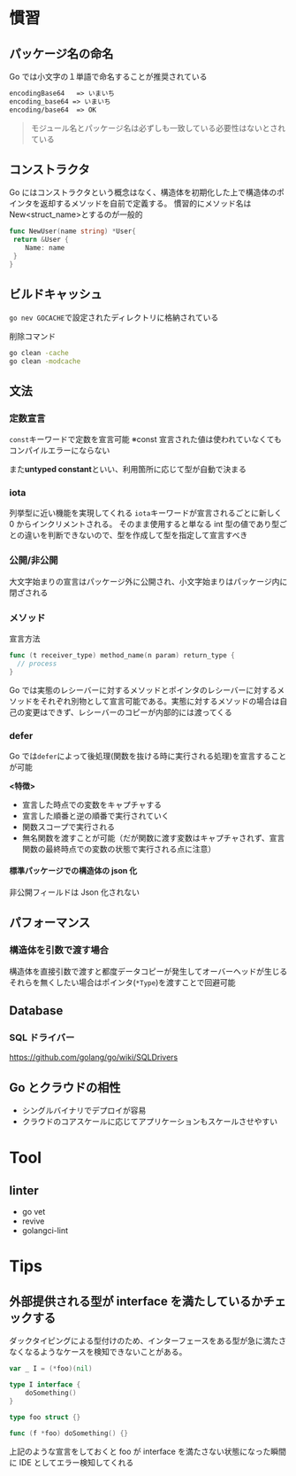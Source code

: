 # 慣習

## パッケージ名の命名

Go では小文字の１単語で命名することが推奨されている

```txt
encodingBase64   => いまいち
encoding_base64 => いまいち
encoding/base64  => OK
```

> モジュール名とパッケージ名は必ずしも一致している必要性はないとされている

## コンストラクタ

Go にはコンストラクタという概念はなく、構造体を初期化した上で構造体のポインタを返却するメソッドを自前で定義する。
慣習的にメソッド名は New<struct_name>とするのが一般的

```go
func NewUser(name string) *User{
 return &User {
    Name: name
 }
}
```

## ビルドキャッシュ

`go nev GOCACHE`で設定されたディレクトリに格納されている

削除コマンド

```bash
go clean -cache
go clean -modcache
```

## 文法

### 定数宣言

`const`キーワードで定数を宣言可能
※const 宣言された値は使われていなくてもコンパイルエラーにならない

また**untyped constant**といい、利用箇所に応じて型が自動で決まる

### iota

列挙型に近い機能を実現してくれる
`iota`キーワードが宣言されるごとに新しく 0 からインクリメントされる。
そのまま使用すると単なる int 型の値であり型ごとの違いを判断できないので、型を作成して型を指定して宣言すべき

### 公開/非公開

大文字始まりの宣言はパッケージ外に公開され、小文字始まりはパッケージ内に閉ざされる

### メソッド

宣言方法

```go
func (t receiver_type) method_name(n param) return_type {
  // process
}
```

Go では実態のレシーバーに対するメソッドとポインタのレシーバーに対するメソッドをそれぞれ別物として宣言可能である。実態に対するメソッドの場合は自己の変更はできず、レシーバーのコピーが内部的には渡ってくる

### defer

Go では`defer`によって後処理(関数を抜ける時に実行される処理)を宣言することが可能

**<特徴>**

- 宣言した時点での変数をキャプチャする
- 宣言した順番と逆の順番で実行されていく
- 関数スコープで実行される
- 無名関数を渡すことが可能（だが関数に渡す変数はキャプチャされず、宣言関数の最終時点での変数の状態で実行される点に注意）

#### 標準パッケージでの構造体の json 化

非公開フィールドは Json 化されない

## パフォーマンス

### 構造体を引数で渡す場合

構造体を直接引数で渡すと都度データコピーが発生してオーバーヘッドが生じる
それらを無くしたい場合はポインタ(`*Type`)を渡すことで回避可能

## Database

### SQL ドライバー

https://github.com/golang/go/wiki/SQLDrivers

## Go とクラウドの相性

- シングルバイナリでデプロイが容易
- クラウドのコアスケールに応じてアプリケーションもスケールさせやすい

# Tool

## linter

- go vet
- revive
- golangci-lint

# Tips

## 外部提供される型が interface を満たしているかチェックする

ダックタイピングによる型付けのため、インターフェースをある型が急に満たさなくなるようなケースを検知できないことがある。

```go
var _ I = (*foo)(nil)

type I interface {
	doSomething()
}

type foo struct {}

func (f *foo) doSomething() {}
```

上記のような宣言をしておくと foo が interface を満たさない状態になった瞬間に IDE としてエラー検知してくれる
